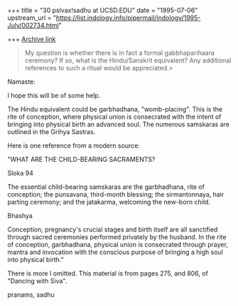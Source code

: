 +++
title = "30 pslvax!sadhu at UCSD.EDU"
date = "1995-07-06"
upstream_url = "https://list.indology.info/pipermail/indology/1995-July/002734.html"

+++
[Archive link](https://list.indology.info/pipermail/indology/1995-July/002734.html)

>My question is whether 
>there is in fact a formal gabbhaparihaara ceremony? If so, what is 
>the Hindu/Sanskrit equivalent? Any additional references to such a 
>ritual would be appreciated.>

Namaste:

I hope this will be of some help.

The Hindu equivalent could be garbhadhana, "womb-placing".  This is 
the rite of conception, where physical union is consecrated with the intent
of bringing into physical birth an advanced soul.  The numerous samskaras 
are outlined in the Grihya Sastras.

Here is one reference from a modern source:

"WHAT ARE THE CHILD-BEARING SACRAMENTS?

Sloka 94

The essential child-bearing samskaras are the garbhadhana, 
rite of conception; the punsavana, third-month
blessing; the sirmantonnaya, hair parting ceremony; and
the jatakarma, welcoming the new-born child.

Bhashya

Conception, pregnancy's crucial stages and birth itself
are all sanctified through sacred ceremonies performed
privately by the husband.  In the rite of conception, 
garbhadhana, physical union is consecrated through prayer,
mantra and invocation with the conscious purpose of
bringing a high soul into physical birth."

There is more I omitted.  This material is from
pages 275, and 806, of "Dancing with Siva".

pranams,
sadhu






